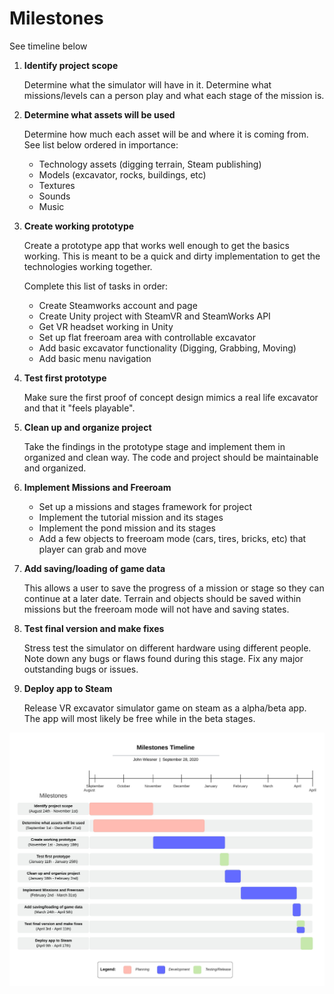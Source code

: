 # Milestones

See timeline below

1. **Identify project scope**

    Determine what the simulator will have in it. Determine what missions/levels can a person play and what each stage of the mission is.

2. **Determine what assets will be used**

    Determine how much each asset will be and where it is coming from. See list below ordered in importance:

    * Technology assets (digging terrain, Steam publishing)
    * Models (excavator, rocks, buildings, etc)
    * Textures
    * Sounds
    * Music
  
3. **Create working prototype**

    Create a prototype app that works well enough to get the basics working. This is meant to be a quick and dirty implementation to get the technologies working together.

    Complete this list of tasks in order:

    * Create Steamworks account and page
    * Create Unity project with SteamVR and SteamWorks API
    * Get VR headset working in Unity
    * Set up flat freeroam area with controllable excavator
    * Add basic excavator functionality (Digging, Grabbing, Moving)
    * Add basic menu navigation

4. **Test first prototype**

    Make sure the first proof of concept design mimics a real life excavator and that it "feels playable".

5. **Clean up and organize project**

    Take the findings in the prototype stage and implement them in organized and clean way. The code and project should be maintainable and organized.

6. **Implement Missions and Freeroam**

    * Set up a missions and stages framework for project
    * Implement the tutorial mission and its stages
    * Implement the pond mission and its stages
    * Add a few objects to freeroam mode (cars, tires, bricks, etc) that player can grab and move

7. **Add saving/loading of game data**

    This allows a user to save the progress of a mission or stage so they can continue at a later date. Terrain and objects should be saved within missions but the freeroam mode will not have and saving states.

8. **Test final version and make fixes**

    Stress test the simulator on different hardware using different people. Note down any bugs or flaws found during this stage. Fix any major outstanding bugs or issues.

9. **Deploy app to Steam**

    Release VR excavator simulator game on steam as a alpha/beta app. The app will most likely be free while in the beta stages.

![Milestones Timeline](Milestones_Timeline.jpeg)
